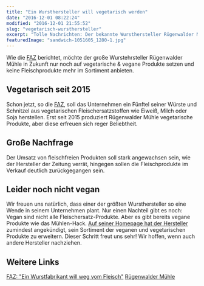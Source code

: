 ```yaml
---
title: "Ein Wursthersteller will vegetarisch werden"
date: "2016-12-01 08:22:24"
modified: "2016-12-01 21:55:52"
slug: "vegetarisch-wursthersteller"
excerpt: "Tolle Nachrichten: Der bekannte Wursthersteller Rügenwalder Mühle plant seinen Ausstieg aus den Fleischprodukten. In Zukunft sollen vegane Produkte die Fleischprodukte komplett ersetzen. "
featuredImage: "sandwich-1051605_1280-1.jpg"
---
```


Wie die [FAZ](http://www.faz.net/aktuell/wirtschaft/unternehmen/ruegenwalder-muehle-will-trend-zur-vegetarischen-wurst-ausbauen-14527466.html) berichtet, möchte der große Wurstehrsteller Rügenwalder Mühle in Zukunft nur noch auf vegetarische & vegane Produkte setzen und keine Fleischprodukte mehr im Sortiment anbieten.

## Vegetarisch seit 2015

Schon jetzt, so die [FAZ](http://www.faz.net/aktuell/wirtschaft/unternehmen/ruegenwalder-muehle-will-trend-zur-vegetarischen-wurst-ausbauen-14527466.html), soll das Unternehmen ein Fünftel seiner Würste und Schnitzel aus vegetarischen Fleischersatzstoffen wie Eiweiß, Milch oder Soja herstellen. Erst seit 2015 produziert Rügenwalder Mühle vegetarische Produkte, aber diese erfreuen sich reger Beliebtheit.

## Große Nachfrage

Der Umsatz von fleischfreien Produkten soll stark angewachsen sein, wie der Hersteller der Zeitung verrät, hingegen sollen die Fleischprodukte im Verkauf deutlich zurückgegangen sein.

## Leider noch nicht vegan

Wir freuen uns natürlich, dass einer der größten Wursthersteller so eine Wende in seinem Unternehmen plant. Nur einen Nachteil gibt es noch: Vegan sind nicht alle Fleischersatz-Produkte. Aber es gibt bereits vegane Produkte wie das Mühlen-Hack. [Auf seiner Homepage hat der Hersteller](https://www.ruegenwalder.de/unsere-produkte/vegetarische-produkte/) zumindest angekündigt, sein Sortiment der veganen und vegetarischen Produkte zu erweitern. Dieser Schritt freut uns sehr! Wir hoffen, wenn auch andere Hersteller nachziehen.

## Weitere Links

[FAZ: "Ein Wurstfabrikant will weg vom Fleisch"](http://www.faz.net/aktuell/wirtschaft/unternehmen/ruegenwalder-muehle-will-trend-zur-vegetarischen-wurst-ausbauen-14527466.html) [Rügenwalder Mühle](https://www.ruegenwalder.de/unsere-produkte/vegetarische-produkte/)